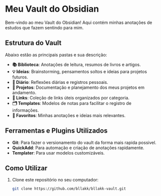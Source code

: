 # Meu Vault do Obsidian

Bem-vindo ao meu Vault do Obsidian! Aqui contém minhas anotações de estudos que fazem sentindo para mim.

## Estrutura do Vault

Abaixo estão as principais pastas e sua descrição:

- **📚 Biblioteca**: Anotações de leitura, resumos de livros e artigos.
- **💡 Ideias**: Brainstorming, pensamentos soltos e ideias para projetos futuros.
- **📓 Diário**: Reflexões diárias e registros pessoais.
- **📂 Projetos**: Documentação e planejamento dos meus projetos em andamento.
- **🔗 Links**: Coleção de links úteis organizados por categoria.
- **🗂 Templates**: Modelos de notas para facilitar o registro de informações.
- **🌟 Favoritos**: Minhas anotações e ideias mais relevantes.

## Ferramentas e Plugins Utilizados

- **Git**: Para fazer o versionamento do vault da forma mais rapida possivel.
- **QuickAdd**: Para automação e criação de anotações rapidamente.
- **Templater**: Para usar modelos customizáveis.

## Como Utilizar

1. Clone este repositório no seu computador:
   ```bash
   git clone https://github.com/bllakk/bllakk-vault.git
